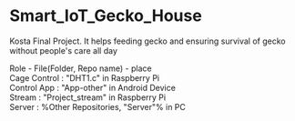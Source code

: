 # Smart_IoT_Gecko_House
Kosta Final Project. It helps feeding gecko and ensuring survival of gecko without people's care all day  

Role - File(Folder, Repo name) - place  
Cage Control : "DHT1.c" in Raspberry Pi  
Control App : "App-other" in Android Device  
Stream : "Project_stream" in Raspberry Pi  
Server : %Other Repositories, "Server"% in PC  
